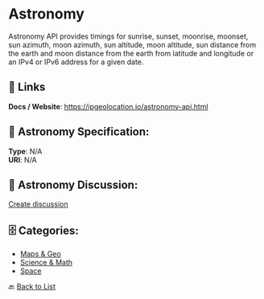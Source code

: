 # Astronomy


Astronomy API provides timings for sunrise, sunset, moonrise, moonset, sun azimuth, moon azimuth, sun altitude, moon altitude, sun distance from the earth and moon distance from the earth from latitude and longitude or an IPv4 or IPv6 address for a given date.

##  🔗 Links
**Docs / Website**: https://ipgeolocation.io/astronomy-api.html

## 🧬 Astronomy Specification:
**Type**: N/A  
**URI**: N/A

## 💬 Astronomy Discussion:
[Create discussion](https://github.com/apis-list/apis-list/discussions/new)

## 🗄️ Categories:
- [Maps & Geo](https://github.com/apis-list/apis-list#maps--geo-)
- [Science & Math](https://github.com/apis-list/apis-list#science--math-)
- [Space](https://github.com/apis-list/apis-list#space-)




🔙 [Back to List](https://github.com/apis-list/apis-list)
